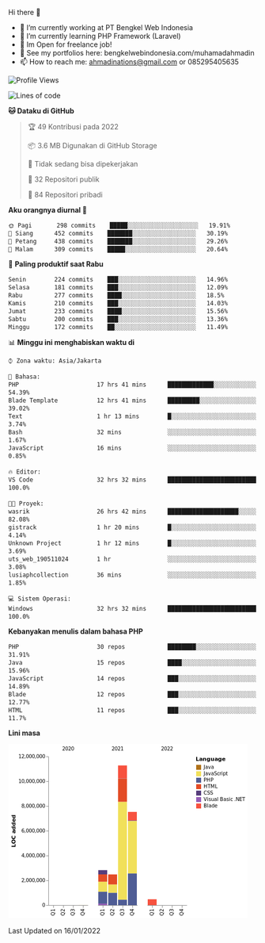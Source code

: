 Hi there 👋

- 🔭 I’m currently working at PT Bengkel Web Indonesia
- 🌱 I’m currently learning PHP Framework (Laravel)
- 📂 Im Open for freelance job!
- 🧷 See my portfolios here: bengkelwebindonesia.com/muhamadahmadin
- 📫 How to reach me: ahmadinations@gmail.com or 085295405635


<!--START_SECTION:waka-->
![Profile Views](http://img.shields.io/badge/Profil%20dilihat-0-blue)

![Lines of code](https://img.shields.io/badge/Sejak%20Hello%20World%20aku%20telah%20menulis-25%20Million%20baris%20kode-blue)

**🐱 Dataku di GitHub** 

> 🏆 49 Kontribusi pada 2022
 > 
> 📦 3.6 MB Digunakan di GitHub Storage 
 > 
> 🚫 Tidak sedang bisa dipekerjakan
 > 
> 📜 32 Repositori publik 
 > 
> 🔑 84 Repositori pribadi  
 > 
**Aku orangnya diurnal 🐤** 

```text
🌞 Pagi       298 commits    █████░░░░░░░░░░░░░░░░░░░░   19.91% 
🌆 Siang      452 commits    ███████░░░░░░░░░░░░░░░░░░   30.19% 
🌃 Petang     438 commits    ███████░░░░░░░░░░░░░░░░░░   29.26% 
🌙 Malam      309 commits    █████░░░░░░░░░░░░░░░░░░░░   20.64%

```
📅 **Paling produktif saat Rabu** 

```text
Senin        224 commits    ███░░░░░░░░░░░░░░░░░░░░░░   14.96% 
Selasa       181 commits    ███░░░░░░░░░░░░░░░░░░░░░░   12.09% 
Rabu         277 commits    ████░░░░░░░░░░░░░░░░░░░░░   18.5% 
Kamis        210 commits    ███░░░░░░░░░░░░░░░░░░░░░░   14.03% 
Jumat        233 commits    ████░░░░░░░░░░░░░░░░░░░░░   15.56% 
Sabtu        200 commits    ███░░░░░░░░░░░░░░░░░░░░░░   13.36% 
Minggu       172 commits    ██░░░░░░░░░░░░░░░░░░░░░░░   11.49%

```


📊 **Minggu ini menghabiskan waktu di** 

```text
⌚︎ Zona waktu: Asia/Jakarta

💬 Bahasa: 
PHP                      17 hrs 41 mins      █████████████░░░░░░░░░░░░   54.39% 
Blade Template           12 hrs 41 mins      █████████░░░░░░░░░░░░░░░░   39.02% 
Text                     1 hr 13 mins        █░░░░░░░░░░░░░░░░░░░░░░░░   3.74% 
Bash                     32 mins             ░░░░░░░░░░░░░░░░░░░░░░░░░   1.67% 
JavaScript               16 mins             ░░░░░░░░░░░░░░░░░░░░░░░░░   0.85%

🔥 Editor: 
VS Code                  32 hrs 32 mins      █████████████████████████   100.0%

🐱‍💻 Proyek: 
wasrik                   26 hrs 42 mins      ████████████████████░░░░░   82.08% 
gistrack                 1 hr 20 mins        █░░░░░░░░░░░░░░░░░░░░░░░░   4.14% 
Unknown Project          1 hr 12 mins        █░░░░░░░░░░░░░░░░░░░░░░░░   3.69% 
uts_web_190511024        1 hr                ░░░░░░░░░░░░░░░░░░░░░░░░░   3.08% 
lusiaphcollection        36 mins             ░░░░░░░░░░░░░░░░░░░░░░░░░   1.85%

💻 Sistem Operasi: 
Windows                  32 hrs 32 mins      █████████████████████████   100.0%

```

**Kebanyakan menulis dalam bahasa PHP** 

```text
PHP                      30 repos            ████████░░░░░░░░░░░░░░░░░   31.91% 
Java                     15 repos            ████░░░░░░░░░░░░░░░░░░░░░   15.96% 
JavaScript               14 repos            ███░░░░░░░░░░░░░░░░░░░░░░   14.89% 
Blade                    12 repos            ███░░░░░░░░░░░░░░░░░░░░░░   12.77% 
HTML                     11 repos            ███░░░░░░░░░░░░░░░░░░░░░░   11.7%

```


**Lini masa**

![Chart not found](https://raw.githubusercontent.com/MuhamadAhmadin/MuhamadAhmadin/master/charts/bar_graph.png) 


 Last Updated on 16/01/2022
<!--END_SECTION:waka-->

